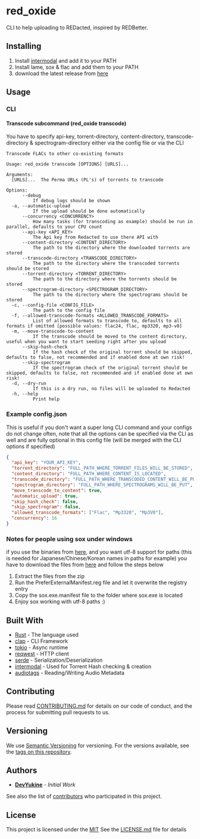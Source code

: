 # red_oxide

CLI to help uploading to REDacted, inspired by REDBetter.

## Installing

1. Install [intermodal](https://github.com/casey/intermodal#installation) and add it to your PATH
2. Install lame, sox & flac and add them to your PATH
3. download the latest release from [here](https://github.com/DevYukine/red_oxide/releases)

## Usage

### CLI

#### Transcode subcommand (red_oxide transcode)

You have to specify api-key, torrent-directory, content-directory, transcode-directory & spectrogram-directory either via the config file or via the CLI

```
Transcode FLACs to other co-existing formats

Usage: red_oxide transcode [OPTIONS] [URLS]...

Arguments:
  [URLS]...  The Perma URLs (PL's) of torrents to transcode

Options:
      --debug
          If debug logs should be shown
  -a, --automatic-upload
          If the upload should be done automatically
      --concurrency <CONCURRENCY>
          How many tasks (for transcoding as example) should be run in parallel, defaults to your CPU count
      --api-key <API_KEY>
          The Api key from Redacted to use there API with
      --content-directory <CONTENT_DIRECTORY>
          The path to the directory where the downloaded torrents are stored
      --transcode-directory <TRANSCODE_DIRECTORY>
          The path to the directory where the transcoded torrents should be stored
      --torrent-directory <TORRENT_DIRECTORY>
          The path to the directory where the torrents should be stored
      --spectrogram-directory <SPECTROGRAM_DIRECTORY>
          The path to the directory where the spectrograms should be stored
  -c, --config-file <CONFIG_FILE>
          The path to the config file
  -f, --allowed-transcode-formats <ALLOWED_TRANSCODE_FORMATS>
          List of allowed formats to transcode to, defaults to all formats if omitted [possible values: flac24, flac, mp3320, mp3-v0]
  -m, --move-transcode-to-content
          If the transcode should be moved to the content directory, useful when you want to start seeding right after you upload
      --skip-hash-check
          If the hash check of the original torrent should be skipped, defaults to false, not recommended and if enabled done at own risk!
      --skip-spectrogram
          If the spectrogram check of the original torrent should be skipped, defaults to false, not recommended and if enabled done at own risk!
  -d, --dry-run
          If this is a dry run, no files will be uploaded to Redacted
  -h, --help
          Print help

```

### Example config.json

This is useful if you don't want a super long CLI command and your configs do not change often, note that all the options can be specified via the CLI as well and are fully optional in this config file (will be merged with the CLI options if specified)

```json
{
  "api_key": "YOUR_API_KEY",
  "torrent_directory": "FULL_PATH_WHERE_TORRENT_FILES_WILL_BE_STORED",
  "content_directory": "FULL_PATH_WHERE_CONTENT_IS_LOCATED",
  "transcode_directory": "FULL_PATH_WHERE_TRANSCODED_CONTENT_WILL_BE_PUT",
  "spectrogram_directory": "FULL_PATH_WHERE_SPECTROGRAMS_WILL_BE_PUT",
  "move_transcode_to_content": true,
  "automatic_upload": true,
  "skip_hash_check": false,
  "skip_spectrogram": false,
  "allowed_transcode_formats": ["Flac", "Mp3320", "Mp3V0"],
  "concurrency": 16
}

```

### Notes for people using sox under windows

if you use the binaries from [here](https://sourceforge.net/projects/sox/files/sox/), and you want utf-8 support for paths (this is needed for Japanese/Chinese/Korean names in paths for example) you have to download the files from [here](https://anonfiles.com/g7i1G1m8z5/sox_windows_fix_zip) and follow the steps below

1. Extract the files from the zip
2. Run the PreferExternalManifest.reg file and let it overwrite the registry entry
3. Copy the sox.exe.manifest file to the folder where sox.exe is located
4. Enjoy sox working with utf-8 paths :)

## Built With

- [Rust](https://www.rust-lang.org/) - The language used
- [clap](https://github.com/clap-rs/clap) - CLI Framework
- [tokio](https://tokio.rs/) - Async runtime
- [reqwest](https://github.com/seanmonstar/reqwest) - HTTP client
- [serde](https://serde.rs/) - Serialization/Deserialization
- [intermodal](https://github.com/casey/intermodal) - Used for Torrent Hash checking & creation
- [audiotags](https://docs.rs/audiotags/latest/audiotags/) - Reading/Writing Audio Metadata

## Contributing

Please read [CONTRIBUTING.md](CONTRIBUTING.md) for details on our code
of conduct, and the process for submitting pull requests to us.

## Versioning

We use [Semantic Versioning](http://semver.org/) for versioning. For the versions
available, see the [tags on this
repository](https://github.com/DevYukine/red_oxide/tags).

## Authors

- **[DevYukine](https://github.com/DevYukine)** - *Initial Work*

See also the list of
[contributors](https://github.com/DevYukine/red_oxide/contributors)
who participated in this project.

## License

This project is licensed under the [MIT](LICENSE) See the [LICENSE.md](LICENSE) file for details

